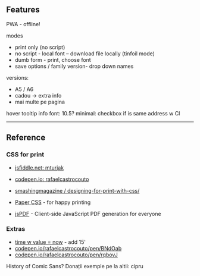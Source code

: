 
## Features

PWA - offline!

modes
- print only (no script)
- no script - local font – download file locally (tinfoil mode)
- dumb form - print, choose font
- save options / family version- drop down names


versions:
- A5 / A6
- cadou -> extra info
- mai multe pe pagina

hover tooltip info
font: 10.5?
minimal: checkbox if is same address w CI



---

## Reference

### CSS for print
- [jsfiddle.net: mturjak](https://jsfiddle.net/mturjak/2wk6Q/1949/) 
- [codepen.io: rafaelcastrocouto](https://codepen.io/rafaelcastrocouto/pen/LFAes) 
- [smashingmagazine / designing-for-print-with-css/](https://www.smashingmagazine.com/2015/01/designing-for-print-with-css/) 
- [Paper CSS](https://github.com/cognitom/paper-css) -  for happy printing

- [jsPDF](https://github.com/MrRio/jsPDF) - Client-side JavaScript PDF generation for everyone

### Extras
- [time w value = now](https://codepen.io/rafaelcastrocouto/pen/Iyewu) - add 15'
- [codepen.io/rafaelcastrocouto/pen/BNdOab](https://codepen.io/rafaelcastrocouto/pen/BNdOab) 
- [codepen.io/rafaelcastrocouto/pen/rqbovJ](https://codepen.io/rafaelcastrocouto/pen/rqbovJ) 



History of Comic Sans?
Donații
exemple pe la altii: cipru
